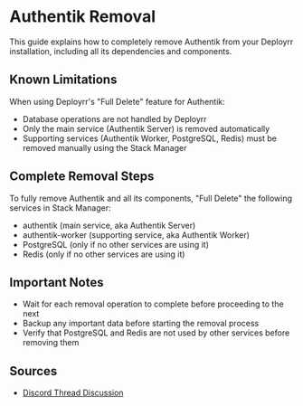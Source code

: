 # Authentik Removal

This guide explains how to completely remove Authentik from your Deployrr installation, including all its dependencies and components.

## Known Limitations

When using Deployrr's "Full Delete" feature for Authentik:
- Database operations are not handled by Deployrr
- Only the main service (Authentik Server) is removed automatically
- Supporting services (Authentik Worker, PostgreSQL, Redis) must be removed manually using the Stack Manager

## Complete Removal Steps

To fully remove Authentik and all its components, "Full Delete" the following services in Stack Manager:

   - authentik (main service, aka Authentik Server)
   - authentik-worker (supporting service, aka Authentik Worker)
   - PostgreSQL (only if no other services are using it)
   - Redis (only if no other services are using it)

## Important Notes

- Wait for each removal operation to complete before proceeding to the next
- Backup any important data before starting the removal process
- Verify that PostgreSQL and Redis are not used by other services before removing them

## Sources

- [Discord Thread Discussion](https://discord.com/channels/974306760171073556/1339604236765237299)
